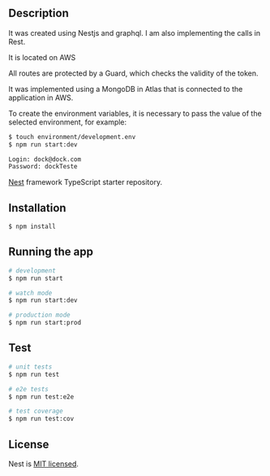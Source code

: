## Description

It was created using Nestjs and graphql. I am also implementing the calls in Rest.

It is located on AWS

All routes are protected by a Guard, which checks the validity of the token.

It was implemented using a MongoDB in Atlas that is connected to the application in AWS.

To create the environment variables, it is necessary to pass the value of the selected environment, for example:
```bash
$ touch environment/development.env
$ npm run start:dev
```

```bash
Login: dock@dock.com
Password: dockTeste
```


[Nest](https://github.com/nestjs/nest) framework TypeScript starter repository.

## Installation

```bash
$ npm install
```

## Running the app

```bash
# development
$ npm run start

# watch mode
$ npm run start:dev

# production mode
$ npm run start:prod
```

## Test

```bash
# unit tests
$ npm run test

# e2e tests
$ npm run test:e2e

# test coverage
$ npm run test:cov
```
## License

Nest is [MIT licensed](LICENSE).
